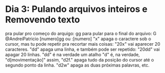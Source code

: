# Dia 3: Pulando arquivos inteiros e Removendo texto

pra pular pro começo do arquigo: gg
para pular para o final do arquivo: G
@AndreiPatricio [numero]gg ou :[numero]
"x" apaga o caractere sob o cursor, mas tu pode repetir pra recortar mais coisas: "20x" vai aparecer 20 caracteres.
"dd" apaga uma linha, e também pode ser repetido: "20dd" vai apagar 20 linhas.
"dd" é na verdade um atalho
"d" é, na verdade, "d[movimentação]"
assim, "d2f." apaga tudo da posição do cursor até o segundo ponto da linha.
"d2w" apaga as duas próximas palavras, etc.